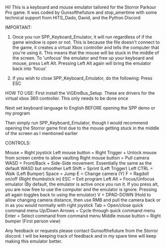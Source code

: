 Hi! This is a keyboard and mouse emulator tailored for the Storror Parkour Pro game.
It was coded by Gunsofthefuture and stop_amertime with some technical support from HITS_Dado, David, and the Python Discord

IMPORTANT:

1) Once you run SPP_Keyboard_Emulator, it will run regardless of if the game window is open or not. This is because the file doesn't connect to the game,
it creates a virtual Xbox controller and tells the computer that you're using it. This means that the mouse will be stuck in the middle of the screen.
To 'unfocus' the emulator and free up your keyboard and mouse, press Left Alt. Pressing Left Alt again will bring the emulator back into 'focus'

2) If you wish to close SPP_Keyboard_Emulator, do the following:
	Press ESC


HOW TO USE:
First install the ViGEmBus_Setup. These are drivers for the virtual xbox 360 controller. This only needs to be done once

Next set keyboard language to English BEFORE opening the SPP demo or my program

Then simply run SPP_Keyboard_Emulator, though I would recommend opening the Storror game first due to the mouse getting stuck in the middle of the screen as I mentioned earlier


CONTROLS:

Mouse = Right joystick
Left mouse button = Right Trigger + Unlock mouse from screen centre to allow vaulting
Right mouse button = Pull camera
WASD = Front/Back + Side-Side movement. Essentially the same as the default WASD but smoother
Left Shift = Sprint (Left Trigger)
Left CTRL = Walk (Left Bumper)
Space = Jump
E = Change camera (Y)
F = Ragdoll on/off (Right thumbstick in)
ESC = Exit program
Left Alt = Focus/Unfocus emulator (By default, the emulator is active once you run it. If you press alt, you are now free to use the computer and the emulator is ignore. Pressing alt again toggles back to using the emulator)
V = DPAD-DOWN (Hold to allow changing camera distance, then use RMB and pull the camera back or in as you would normally with right joystick
Tab = Open/close quick command menu
Up/Down Arrows = Cycle through quick command menu
Enter = Select command from command menu
Middle mouse button = Right bumper (First person view)




Any feedback or requests please contact Gunsofthefuture from the Storror discord. I will be keeping track of feedback and in my spare time will keep making this emulator better.
